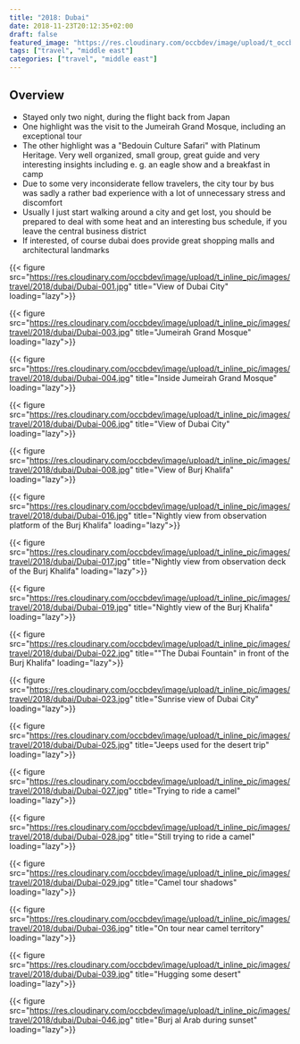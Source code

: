 ```yaml
---
title: "2018: Dubai"
date: 2018-11-23T20:12:35+02:00
draft: false
featured_image: "https://res.cloudinary.com/occbdev/image/upload/t_occbdev_gallery_teaser/images/travel/2018/dubai/Dubai-017.jpg"
tags: ["travel", "middle east"]
categories: ["travel", "middle east"]
---
```


## Overview

* Stayed only two night, during the flight back from Japan
* One highlight was the visit to the Jumeirah Grand Mosque, including an exceptional tour
* The other highlight was a "Bedouin Culture Safari" with Platinum Heritage. Very well organized, small group, great guide and very interesting insights including e. g. an eagle show and a breakfast in camp
* Due to some very inconsiderate fellow travelers, the city tour by bus was sadly a rather bad experience with a lot of unnecessary stress and discomfort
* Usually I just start walking around a city and get lost, you should be prepared to deal with some heat and an interesting bus schedule, if you leave the central business district
* If interested, of course dubai does provide great shopping malls and architectural landmarks

{{< figure src="https://res.cloudinary.com/occbdev/image/upload/t_inline_pic/images/travel/2018/dubai/Dubai-001.jpg" title="View of Dubai City" loading="lazy">}}

{{< figure src="https://res.cloudinary.com/occbdev/image/upload/t_inline_pic/images/travel/2018/dubai/Dubai-003.jpg" title="Jumeirah Grand Mosque" loading="lazy">}}

{{< figure src="https://res.cloudinary.com/occbdev/image/upload/t_inline_pic/images/travel/2018/dubai/Dubai-004.jpg"  title="Inside Jumeirah Grand Mosque" loading="lazy">}}

{{< figure src="https://res.cloudinary.com/occbdev/image/upload/t_inline_pic/images/travel/2018/dubai/Dubai-006.jpg"  title="View of Dubai City" loading="lazy">}}

{{< figure src="https://res.cloudinary.com/occbdev/image/upload/t_inline_pic/images/travel/2018/dubai/Dubai-008.jpg"  title="View of Burj Khalifa" loading="lazy">}}

{{< figure src="https://res.cloudinary.com/occbdev/image/upload/t_inline_pic/images/travel/2018/dubai/Dubai-016.jpg"  title="Nightly view from observation platform of the Burj Khalifa" loading="lazy">}}

{{< figure src="https://res.cloudinary.com/occbdev/image/upload/t_inline_pic/images/travel/2018/dubai/Dubai-017.jpg"  title="Nightly view from observation deck of the Burj Khalifa" loading="lazy">}}

{{< figure src="https://res.cloudinary.com/occbdev/image/upload/t_inline_pic/images/travel/2018/dubai/Dubai-019.jpg"  title="Nightly view of the Burj Khalifa" loading="lazy">}}

{{< figure src="https://res.cloudinary.com/occbdev/image/upload/t_inline_pic/images/travel/2018/dubai/Dubai-022.jpg"  title="\"The Dubai Fountain\" in front of the Burj Khalifa" loading="lazy">}}

{{< figure src="https://res.cloudinary.com/occbdev/image/upload/t_inline_pic/images/travel/2018/dubai/Dubai-023.jpg"  title="Sunrise view of Dubai City" loading="lazy">}}

{{< figure src="https://res.cloudinary.com/occbdev/image/upload/t_inline_pic/images/travel/2018/dubai/Dubai-025.jpg"  title="Jeeps used for the desert trip" loading="lazy">}}

{{< figure src="https://res.cloudinary.com/occbdev/image/upload/t_inline_pic/images/travel/2018/dubai/Dubai-027.jpg"  title="Trying to ride a camel" loading="lazy">}}

{{< figure src="https://res.cloudinary.com/occbdev/image/upload/t_inline_pic/images/travel/2018/dubai/Dubai-028.jpg"  title="Still trying to ride a camel" loading="lazy">}}

{{< figure src="https://res.cloudinary.com/occbdev/image/upload/t_inline_pic/images/travel/2018/dubai/Dubai-029.jpg"  title="Camel tour shadows" loading="lazy">}}

{{< figure src="https://res.cloudinary.com/occbdev/image/upload/t_inline_pic/images/travel/2018/dubai/Dubai-036.jpg"  title="On tour near camel territory" loading="lazy">}}

{{< figure src="https://res.cloudinary.com/occbdev/image/upload/t_inline_pic/images/travel/2018/dubai/Dubai-039.jpg"  title="Hugging some desert" loading="lazy">}}

{{< figure src="https://res.cloudinary.com/occbdev/image/upload/t_inline_pic/images/travel/2018/dubai/Dubai-046.jpg"  title="Burj al Arab during sunset" loading="lazy">}}